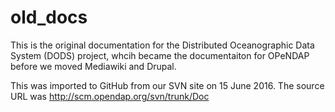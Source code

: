 # old_docs

This is the original documentation for the Distributed Oceanographic Data 
System (DODS) project, whcih became the documentaiton for OPeNDAP before 
we moved Mediawiki and Drupal. 

This was imported to GitHub from our SVN site on 15 June 2016. The source
URL was http://scm.opendap.org/svn/trunk/Doc
